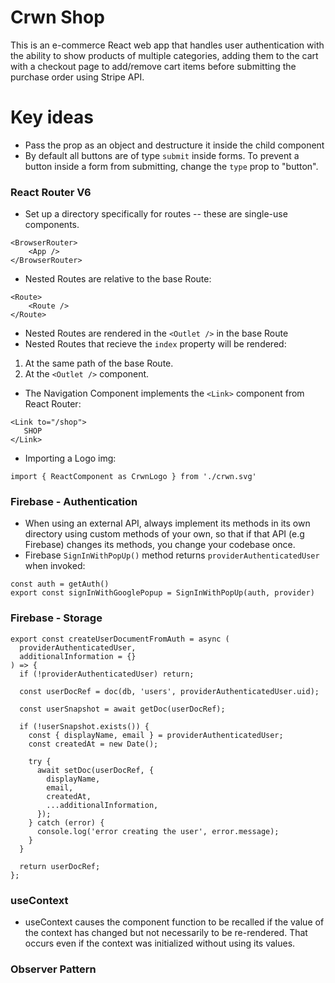 # Crwn Shop

This is an e-commerce React web app that handles user authentication with the ability to show products of multiple categories, adding them to the cart with a checkout page to add/remove cart items before submitting the purchase order using Stripe API.

# Key ideas

- Pass the prop as an object and destructure it inside the child component
- By default all buttons are of type `submit` inside forms. To prevent a button inside a form from submitting, change the `type` prop to "button".

### React Router V6

- Set up a directory specifically for routes -- these are single-use components.

```
<BrowserRouter>
    <App />
</BrowserRouter>
```

- Nested Routes are relative to the base Route:

```
<Route>
    <Route />
</Route>
```

- Nested Routes are rendered in the `<Outlet />` in the base Route
- Nested Routes that recieve the `index` property will be rendered:

1. At the same path of the base Route.
2. At the `<Outlet />` component.

- The Navigation Component implements the `<Link>` component from React Router:

```
<Link to="/shop">
   SHOP
</Link>
```

- Importing a Logo img:

```
import { ReactComponent as CrwnLogo } from './crwn.svg'
```

### Firebase - Authentication

- When using an external API, always implement its methods in its own directory using custom methods of your own, so that if that API (e.g Firebase) changes its methods, you change your codebase once.
- Firebase `SignInWithPopUp()` method returns `providerAuthenticatedUser` when invoked:

```
const auth = getAuth()
export const signInWithGooglePopup = SignInWithPopUp(auth, provider)
```

### Firebase - Storage

```
export const createUserDocumentFromAuth = async (
  providerAuthenticatedUser,
  additionalInformation = {}
) => {
  if (!providerAuthenticatedUser) return;

  const userDocRef = doc(db, 'users', providerAuthenticatedUser.uid);

  const userSnapshot = await getDoc(userDocRef);

  if (!userSnapshot.exists()) {
    const { displayName, email } = providerAuthenticatedUser;
    const createdAt = new Date();

    try {
      await setDoc(userDocRef, {
        displayName,
        email,
        createdAt,
        ...additionalInformation,
      });
    } catch (error) {
      console.log('error creating the user', error.message);
    }
  }

  return userDocRef;
};
```

### useContext
- useContext causes the component function to be recalled if the value of the context has changed but not necessarily to be re-rendered. That occurs even if the context was initialized without using its values.

### Observer Pattern
